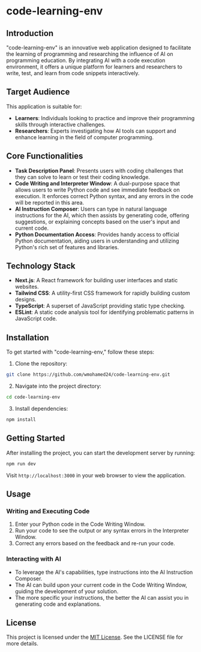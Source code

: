
# code-learning-env

## Introduction
"code-learning-env" is an innovative web application designed to facilitate the learning of programming and researching the influence of AI on programming education. By integrating AI with a code execution environment, it offers a unique platform for learners and researchers to write, test, and learn from code snippets interactively.

## Target Audience
This application is suitable for:
- **Learners**: Individuals looking to practice and improve their programming skills through interactive challenges.
- **Researchers**: Experts investigating how AI tools can support and enhance learning in the field of computer programming.

## Core Functionalities
- **Task Description Panel**: Presents users with coding challenges that they can solve to learn or test their coding knowledge.
- **Code Writing and Interpreter Window**: A dual-purpose space that allows users to write Python code and see immediate feedback on execution. It enforces correct Python syntax, and any errors in the code will be reported in this area.
- **AI Instruction Composer**: Users can type in natural language instructions for the AI, which then assists by generating code, offering suggestions, or explaining concepts based on the user's input and current code.
- **Python Documentation Access**: Provides handy access to official Python documentation, aiding users in understanding and utilizing Python's rich set of features and libraries.


## Technology Stack
- **Next.js**: A React framework for building user interfaces and static websites.
- **Tailwind CSS**: A utility-first CSS framework for rapidly building custom designs.
- **TypeScript**: A superset of JavaScript providing static type checking.
- **ESLint**: A static code analysis tool for identifying problematic patterns in JavaScript code.

## Installation

To get started with "code-learning-env," follow these steps:

1. Clone the repository:
```bash
git clone https://github.com/wmohamed24/code-learning-env.git
```

2. Navigate into the project directory:
```bash
cd code-learning-env
```

3. Install dependencies:
```bash
npm install
```

## Getting Started

After installing the project, you can start the development server by running:

```bash
npm run dev
```

Visit `http://localhost:3000` in your web browser to view the application.

## Usage
### Writing and Executing Code
1. Enter your Python code in the Code Writing Window.
2. Run your code to see the output or any syntax errors in the Interpreter Window.
3. Correct any errors based on the feedback and re-run your code.

### Interacting with AI
- To leverage the AI's capabilities, type instructions into the AI Instruction Composer.
- The AI can build upon your current code in the Code Writing Window, guiding the development of your solution.
- The more specific your instructions, the better the AI can assist you in generating code and explanations.


## License

This project is licensed under the [MIT License](LICENSE). See the LICENSE file for more details.
